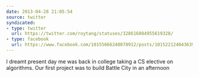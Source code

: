 ```yaml
---
date: 2013-04-28 21:05:54
source: twitter
syndicated:
- type: twitter
  url: https://twitter.com/roytang/statuses/328616084955619328/
- type: facebook
  url: https://www.facebook.com/10155666240078912/posts/10152212404363912
---
```


I dreamt present day me was back in college taking a CS elective on algorithms. Our first project was to build Battle City in an afternoon